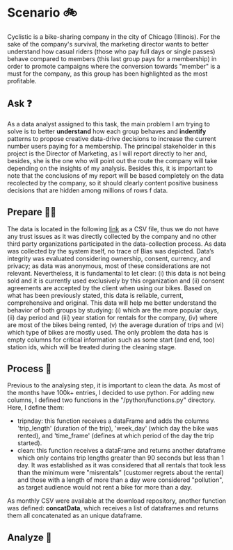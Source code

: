 # Scenario :bike:

Cyclistic is a bike-sharing company in the city of Chicago (Illinois). For the sake of the company's survival, the marketing director wants to better understand how casual riders (those who pay full days or single passes) behave compared to members (this last group pays for a membership) in order to promote campaigns where the conversion towards "member" is a must for the company, as this group has been highlighted as the most profitable.

## Ask :question:

As a data analyst assigned to this task, the main problem I am trying to solve is to better **understand** how each group behaves and **indentify** patterns to propose creative data-drive decisions to increase the current number users paying for a membership. The principal stakeholder in this project is the Director of Marketing, as I will report directly to her and, besides, she is the one who will point out the route the company will take depending on the insights of my analysis. Besides this, it is important to note that the conclusions of my report will be based completely on the data recolected by the company, so it should clearly content positive business decisions that are hidden among millions of rows f data.

## Prepare  :man_factory_worker:

The data is located in the following [link](https://divvy-tripdata.s3.amazonaws.com/index.html) as a CSV file, thus we do not have any trust issues as it  was directly collected by the company and no other third party organizations participated in the data-collection process. As data was collected by the system itself, no trace of Bias was depicted. Data’s integrity was evaluated considering ownership, consent, currency, and privacy; as data was anonymous, most of these considerations are not relevant. Nevertheless, it is fundamental to let clear: (i) this data is not being sold and it is currently used exclusively by this organization and (ii) consent agreements are accepted by the client when using our bikes. Based on what has been previously stated, this data is reliable, current, comprehensive and original. This data will help me better understand the behavior of both groups by studying: (i) which are the more popular days, (ii) day period and (iii) year station for rentals for the company, (iv) where are most of the bikes being rented, (v) the average duration of trips and (vi) which type of bikes are mostly used. The only problem the data has is empty columns for critical information such as some start (and end, too) station ids, which will be treated during the cleaning stage.

## Process :broom:
Previous to the analysing step, it is important to clean the data. As most of the months have 100k+ entries, I decided to use python. For adding new columns, I defined two functions in the "/python/functions.py" directory. Here, I define them:

- tripnday: this function receives a dataFrame and adds the columns 'trip_length' (duration of the trip), 'week_day' (which day the bike was rented), and 'time_frame' (defines at which period of the day the trip started). 
- clean: this function receives a dataFrame and returns another dataframe which only contains trip lengths greater than 90 seconds but less than 1 day. It was established as it was considered that all rentals that took less than the minimum were "misrentals" (customer regrets about the rental) and those with a length of more than a day were considered "pollution", as target audience would not rent a bike for more than a day.

As monthly CSV were available at the download repository, another function was defined: **concatData**, which receives a list of dataframes and returns them all concatenated as an unique dataframe.

## Analyze :microscope:
